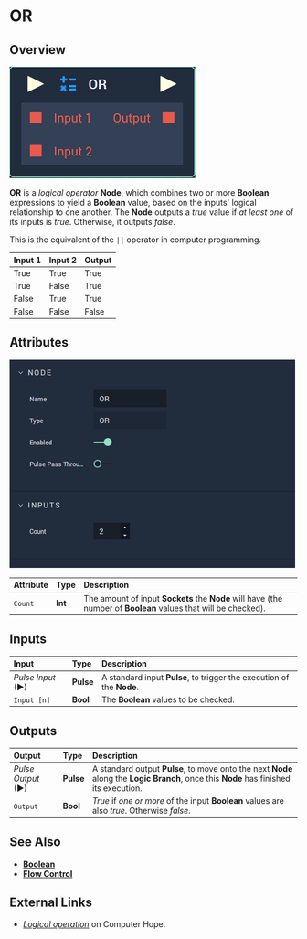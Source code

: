 # OR

## Overview

![The Or Node.](../../../.gitbook/assets/node-or2.png)

**OR** is a _logical operator_ **Node**, which combines two or more **Boolean** expressions to yield a **Boolean** value, based on the inputs' logical relationship to one another. The **Node** outputs a _true_ value if _at least one_ of its inputs is _true_. Otherwise, it outputs _false_.

This is the equivalent of the `||` operator in computer programming.

| Input 1 | Input 2 | Output |
| :--- | :--- | :--- |
| True | True | True |
| True | False | True |
| False | True | True |
| False | False | False |

## Attributes

![The Or Node Attributes.](../../../.gitbook/assets/node-or2-attr.png)

| Attribute | Type | Description |
| :--- | :--- | :--- |
| `Count` | **Int** | The amount of input **Sockets** the **Node** will have \(the number of **Boolean** values that will be checked\). |

## Inputs

| Input | Type | Description |
| :--- | :--- | :--- |
| _Pulse Input_ \(►\) | **Pulse** | A standard input **Pulse**, to trigger the execution of the **Node**. |
| `Input [n]` | **Bool** | The **Boolean** values to be checked. |

## Outputs

| Output | Type | Description |
| :--- | :--- | :--- |
| _Pulse Output_ \(►\) | **Pulse** | A standard output **Pulse**, to move onto the next **Node** along the **Logic Branch**, once this **Node** has finished its execution. |
| `Output` | **Bool** | _True_ if _one or more_ of the input **Boolean** values are also _true_. Otherwise _false_. |

## See Also

* [**Boolean**](./)
* [**Flow Control**](../../flow-control/)

## External Links

* [_Logical operation_](https://www.computerhope.com/jargon/l/logioper.htm) on Computer Hope.


